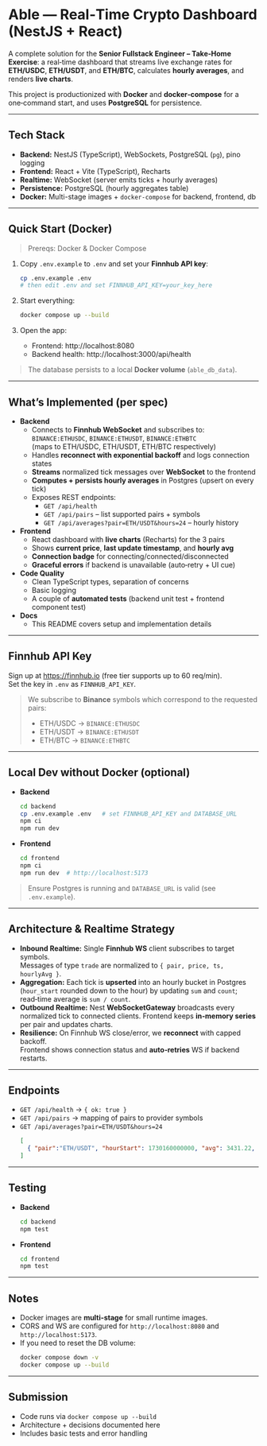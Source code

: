 # Able — Real‑Time Crypto Dashboard (NestJS + React)

A complete solution for the **Senior Fullstack Engineer – Take‑Home Exercise**: a real‑time dashboard that streams live exchange rates for **ETH/USDC**, **ETH/USDT**, and **ETH/BTC**, calculates **hourly averages**, and renders **live charts**.

This project is productionized with **Docker** and **docker‑compose** for a one‑command start, and uses **PostgreSQL** for persistence.

---

## Tech Stack

- **Backend:** NestJS (TypeScript), WebSockets, PostgreSQL (`pg`), pino logging
- **Frontend:** React + Vite (TypeScript), Recharts
- **Realtime:** WebSocket (server emits ticks + hourly averages)
- **Persistence:** PostgreSQL (hourly aggregates table)
- **Docker:** Multi-stage images + `docker-compose` for backend, frontend, db

---

## Quick Start (Docker)

> Prereqs: Docker & Docker Compose

1. Copy `.env.example` to `.env` and set your **Finnhub API key**:
   ```bash
   cp .env.example .env
   # then edit .env and set FINNHUB_API_KEY=your_key_here
   ```

2. Start everything:
   ```bash
   docker compose up --build
   ```

3. Open the app:
   - Frontend: http://localhost:8080
   - Backend health: http://localhost:3000/api/health

> The database persists to a local **Docker volume** (`able_db_data`).

---

## What’s Implemented (per spec)

- **Backend**
  - Connects to **Finnhub WebSocket** and subscribes to:  
    `BINANCE:ETHUSDC`, `BINANCE:ETHUSDT`, `BINANCE:ETHBTC`  
    (maps to ETH/USDC, ETH/USDT, ETH/BTC respectively)
  - Handles **reconnect with exponential backoff** and logs connection states
  - **Streams** normalized tick messages over **WebSocket** to the frontend
  - **Computes + persists hourly averages** in Postgres (upsert on every tick)
  - Exposes REST endpoints:
    - `GET /api/health`
    - `GET /api/pairs` – list supported pairs + symbols
    - `GET /api/averages?pair=ETH/USDT&hours=24` – hourly history
- **Frontend**
  - React dashboard with **live charts** (Recharts) for the 3 pairs
  - Shows **current price**, **last update timestamp**, and **hourly avg**
  - **Connection badge** for connecting/connected/disconnected
  - **Graceful errors** if backend is unavailable (auto‑retry + UI cue)
- **Code Quality**
  - Clean TypeScript types, separation of concerns
  - Basic logging
  - A couple of **automated tests** (backend unit test + frontend component test)
- **Docs**
  - This README covers setup and implementation details

---

## Finnhub API Key

Sign up at https://finnhub.io (free tier supports up to 60 req/min).  
Set the key in `.env` as `FINNHUB_API_KEY`.

> We subscribe to **Binance** symbols which correspond to the requested pairs:
> - ETH/USDC → `BINANCE:ETHUSDC`
> - ETH/USDT → `BINANCE:ETHUSDT`
> - ETH/BTC  → `BINANCE:ETHBTC`

---

## Local Dev without Docker (optional)

- **Backend**
  ```bash
  cd backend
  cp .env.example .env   # set FINNHUB_API_KEY and DATABASE_URL
  npm ci
  npm run dev
  ```

- **Frontend**
  ```bash
  cd frontend
  npm ci
  npm run dev  # http://localhost:5173
  ```

> Ensure Postgres is running and `DATABASE_URL` is valid (see `.env.example`).

---

## Architecture & Realtime Strategy

- **Inbound Realtime:** Single **Finnhub WS** client subscribes to target symbols.  
  Messages of type `trade` are normalized to `{ pair, price, ts, hourlyAvg }`.
- **Aggregation:** Each tick is **upserted** into an hourly bucket in Postgres  
  (`hour_start` rounded down to the hour) by updating `sum` and `count`; read‑time
  average is `sum / count`.
- **Outbound Realtime:** Nest **WebSocketGateway** broadcasts every normalized tick
  to connected clients. Frontend keeps **in‑memory series** per pair and updates charts.
- **Resilience:** On Finnhub WS close/error, we **reconnect** with capped backoff.  
  Frontend shows connection status and **auto‑retries** WS if backend restarts.

---

## Endpoints

- `GET /api/health` → `{ ok: true }`
- `GET /api/pairs` → mapping of pairs to provider symbols
- `GET /api/averages?pair=ETH/USDT&hours=24`
  ```json
  [
    { "pair":"ETH/USDT", "hourStart": 1730160000000, "avg": 3431.22, "count": 98 }
  ]
  ```

---

## Testing

- **Backend**
  ```bash
  cd backend
  npm test
  ```

- **Frontend**
  ```bash
  cd frontend
  npm test
  ```

---

## Notes

- Docker images are **multi‑stage** for small runtime images.
- CORS and WS are configured for `http://localhost:8080` and `http://localhost:5173`.
- If you need to reset the DB volume:
  ```bash
  docker compose down -v
  docker compose up --build
  ```

---

## Submission

- Code runs via `docker compose up --build`
- Architecture + decisions documented here
- Includes basic tests and error handling

